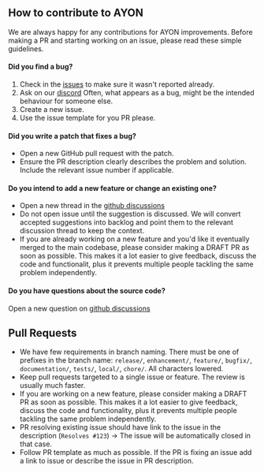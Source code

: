 ## How to contribute to AYON
We are always happy for any contributions for AYON improvements. Before making a PR and starting working on an issue, please read these simple guidelines.

#### **Did you find a bug?**

1. Check in the [issues](https://github.com/ynput/OpenPype/issues) to make sure it wasn't reported already.
2. Ask on our [discord](https://discord.gg/ynput) Often, what appears as a bug, might be the intended behaviour for someone else.
3. Create a new issue.
4. Use the issue template for you PR please.


#### **Did you write a patch that fixes a bug?**

- Open a new GitHub pull request with the patch.
- Ensure the PR description clearly describes the problem and solution. Include the relevant issue number if applicable.

#### **Do you intend to add a new feature or change an existing one?**

- Open a new thread in the [github discussions](https://github.com/ynput/OpenPype/discussions/new)
- Do not open issue until the suggestion is discussed. We will convert accepted suggestions into backlog and point them to the relevant discussion thread to keep the context.
- If you are already working on a new feature and you'd like it eventually merged to the main codebase, please consider making a DRAFT PR as soon as possible. This makes it a lot easier to give feedback, discuss the code and functionalit, plus it prevents multiple people tackling the same problem independently.

#### **Do you have questions about the source code?**

Open a new question on [github discussions](https://github.com/ynput/OpenPype/discussions/new)


## Pull Requests
- We have few requirements in branch naming. There must be one of prefixes in the branch name: `release/`, `enhancement/`, `feature/`, `bugfix/`, `documentation/`, `tests/`, `local/`, `chore/`. All characters lowered.
- Keep pull requests targeted to a single issue or feature. The review is usually much faster.
- If you are working on a new feature, please consider making a DRAFT PR as soon as possible. This makes it a lot easier to give feedback, discuss the code and functionality, plus it prevents multiple people tackling the same problem independently.
- PR resolving existing issue should have link to the issue in the description (`Resolves #123`) -> The issue will be automatically closed in that case.
- Follow PR template as much as possible. If the PR is fixing an issue add a link to issue or describe the issue in PR description.
